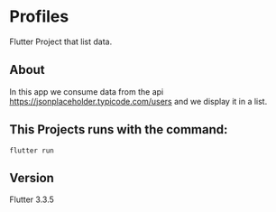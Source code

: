 # Profiles

Flutter Project that list data.

## About
 
 In this app we consume data from the api https://jsonplaceholder.typicode.com/users and we display it in a list.

## This Projects runs with the command:

```
flutter run
```
## Version

Flutter 3.3.5

